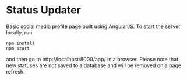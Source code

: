 # Status Updater
Basic social media profile page built using AngularJS. To start the server locally, run
```
npm install
npm start
```
and then go to http://localhost:8000/app/ in a browser. Please note that new statuses are not saved to a database and will be removed on a page refresh.
